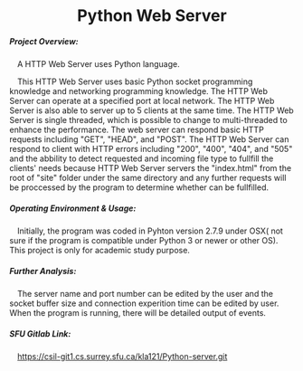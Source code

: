 <h1 align="center">Python Web Server</h1>
  
##### Project Overview:  
&ensp;&ensp;A HTTP Web Server uses Python language.

&ensp;&ensp;This HTTP Web Server uses basic Python socket programming knowledge and networking programming knowledge. The HTTP Web Server can operate at a specified port at local network. The HTTP Web Server is also able to server up to 5 clients at the same time. The HTTP Web Server is single threaded, which is possible to change to multi-threaded to enhance the performance. The web server can respond basic HTTP requests including "GET", "HEAD", and "POST". The HTTP Web Server can respond to client with HTTP errors including "200", "400", "404", and "505" and the abbility to detect requested and incoming file type to fullfill the clients' needs because HTTP Web Server servers the "index.html" from the root of "site" folder under the same directory and any further requests will be proccessed by the program to determine whether can be fullfilled.

##### Operating Environment & Usage:
&ensp;&ensp;Initially, the program was coded in Pyhton version 2.7.9 under OSX( not sure if the program is compatible under Python 3 or newer or other OS). This project is only for academic study purpose.

##### Further Analysis:
&ensp;&ensp;The server name and port number can be edited by the user and the socket buffer size and connection experition time can be edited by user. When the program is running, there will be detailed output of events.
  
##### SFU Gitlab Link:
&ensp;&ensp;https://csil-git1.cs.surrey.sfu.ca/kla121/Python-server.git

